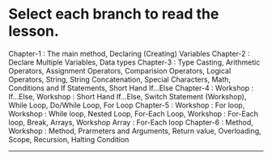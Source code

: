 # Select each branch to read the lesson.

Chapter-1 : The main method, Declaring (Creating) Variables
Chapter-2 : Declare Multiple Variables, Data types
Chapter-3 : Type Casting, Arithmetic Operators, Assignment Operators, Comparision Operators, Logical Operators, String, String Concatenation, Special Characters, Math, Conditions and If Statements, Short Hand If...Else
Chapter-4 : Workshop : If...Else, Workshop : Short Hand If...Else, Switch Statement (Workshop), While Loop, Do/While Loop, For Loop
Chapter-5 : Workshop : For loop, Workshop : While loop, Nested Loop, For-Each Loop, Workshop : For-Each loop, Break, Arrays, Workshop Array : For-Each loop
Chapter-6 : Method, Workshop : Method, Prarmeters and Arguments, Return value, Overloading, Scope, Recursion, Halting Condition

---
